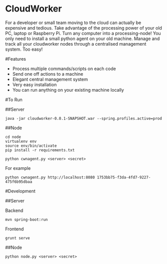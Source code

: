 # CloudWorker
For a developer or small team moving to the cloud can actually be expensive and tedious. Take advantage of the processing power of your old PC, laptop or Raspberry Pi. Turn any computer into a processing-node! You only need to install a small python agent on your old machine.
Manage and track all your cloudworker nodes through a centralised management system. Too easy!

#Features
* Process multiple commands/scripts on each code
* Send one off actions to a machine
* Elegant central management system
* Very easy installation
* You can run anything on your existing machine locally

#To Run

##Server

```
java -jar cloudworker-0.0.1-SNAPSHOT.war --spring.profiles.active=prod
```

##Node

```
cd node
virtualenv env
source env/bin/activate
pip install -r requirements.txt
```

```
python cwnagent.py <server> <secret>
```
For example
```
python cwnagent.py http://localhost:8080 1753bb75-f3da-4fd7-9227-475f6b95dbaa 
```


#Development

##Server

Backend
```
mvn spring-boot:run
```

Frontend
```
grunt serve
```

##Node

```
python node.py <server> <secret>
```
